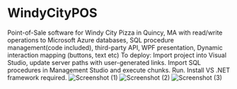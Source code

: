 # WindyCityPOS
Point-of-Sale software for Windy City Pizza in Quincy, MA with 
read/write operations to Microsoft Azure databases, SQL procedure management(code included), 
third-party API, WPF presentation, Dynamic interaction mapping (buttons, text etc)
To deploy: Import project into Visual Studio, update server paths with user-generated links. Import SQL procedures in Management Studio and execute chunks. Run. 
Install VS .NET framework required. 
![Screenshot (1)](https://user-images.githubusercontent.com/73322183/134444893-c9453f30-6163-4bac-bc92-b5e2803460b2.png)
![Screenshot (2)](https://user-images.githubusercontent.com/73322183/134444896-030c4d9c-2a69-4e68-833c-bcf0f88b03be.png)
![Screenshot (3)](https://user-images.githubusercontent.com/73322183/134444898-e8c205bd-3140-4f43-9070-7a880be49245.png)
